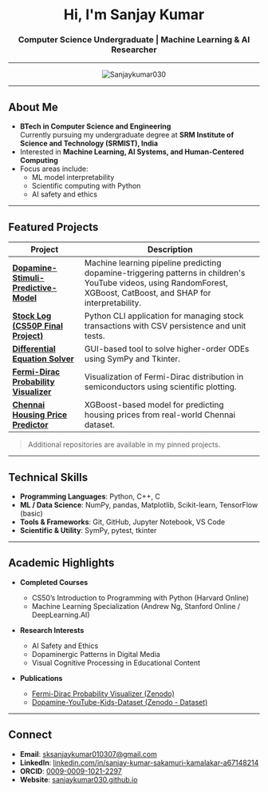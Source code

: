 <h1 align="center">Hi, I'm Sanjay Kumar </h1>
<h3 align="center">Computer Science Undergraduate | Machine Learning & AI Researcher</h3>

---

<p align="center">
  <img src="https://komarev.com/ghpvc/?username=Sanjaykumar030&label=Profile%20views&color=0e75b6&style=flat" alt="Sanjaykumar030" />
</p>

---

## About Me

- **BTech in Computer Science and Engineering**  
  Currently pursuing my undergraduate degree at **SRM Institute of Science and Technology (SRMIST), India**  
- Interested in **Machine Learning, AI Systems, and Human-Centered Computing**
- Focus areas include:
  - ML model interpretability
  - Scientific computing with Python
  - AI safety and ethics

---

## Featured Projects

| Project | Description |
|---------|-------------|
| [**Dopamine-Stimuli-Predictive-Model**](https://github.com/Sanjaykumar030/Dopamine-Stimuli-Predictive-Model) | Machine learning pipeline predicting dopamine-triggering patterns in children's YouTube videos, using RandomForest, XGBoost, CatBoost, and SHAP for interpretability. |
| [**Stock Log (CS50P Final Project)**](https://github.com/Sanjaykumar030/CS50P-FinalProject) | Python CLI application for managing stock transactions with CSV persistence and unit tests. |
| [**Differential Equation Solver**](https://github.com/Sanjaykumar030/DiffEqnSolver) | GUI-based tool to solve higher-order ODEs using SymPy and Tkinter. |
| [**Fermi-Dirac Probability Visualizer**](https://github.com/Sanjaykumar030/Fermi-Dirac-Probability-Visualizer) | Visualization of Fermi-Dirac distribution in semiconductors using scientific plotting. |
| [**Chennai Housing Price Predictor**](https://github.com/Sanjaykumar030/Chennai-Housing-Model) | XGBoost-based model for predicting housing prices from real-world Chennai dataset. |

> Additional repositories are available in my pinned projects.

---

## Technical Skills

- **Programming Languages**: Python, C++, C  
- **ML / Data Science**: NumPy, pandas, Matplotlib, Scikit-learn, TensorFlow (basic)  
- **Tools & Frameworks**: Git, GitHub, Jupyter Notebook, VS Code  
- **Scientific & Utility**: SymPy, pytest, tkinter  

---

## Academic Highlights

- **Completed Courses**  
  - CS50’s Introduction to Programming with Python (Harvard Online)  
  - Machine Learning Specialization (Andrew Ng, Stanford Online / DeepLearning.AI)  

- **Research Interests**  
  - AI Safety and Ethics  
  - Dopaminergic Patterns in Digital Media  
  - Visual Cognitive Processing in Educational Content  

- **Publications**  
  - [Fermi-Dirac Probability Visualizer (Zenodo)](https://zenodo.org/records/15593205)
  - [Dopamine-YouTube-Kids-Dataset (Zenodo - Dataset)](https://zenodo.org/records/16755363)

---

## Connect

- **Email**: [sksanjaykumar010307@gmail.com](mailto:sksanjaykumar010307@gmail.com)  
- **LinkedIn**: [linkedin.com/in/sanjay-kumar-sakamuri-kamalakar-a67148214](https://linkedin.com/in/sanjay-kumar-sakamuri-kamalakar-a67148214)  
- **ORCID**: [0009-0009-1021-2297](https://orcid.org/0009-0009-1021-2297)  
- **Website**: [sanjaykumar030.github.io](https://sanjaykumar030.github.io/)  
